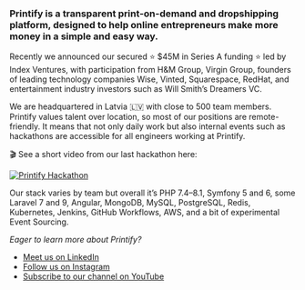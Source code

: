### Printify is a transparent print-on-demand and dropshipping platform, designed to help online entrepreneurs make more money in a simple and easy way. 

Recently we announced our secured ⭐ $45M in Series A funding ⭐ led by Index Ventures, with participation from H&M Group, Virgin Group, founders of leading technology companies Wise, Vinted, Squarespace, RedHat, and entertainment industry investors such as Will Smith’s Dreamers VC. 
 
We are headquartered in Latvia 🇱🇻 with close to 500 team members. Printify values talent over location, so most of our positions are remote-friendly. It means that not only daily work but also internal events such as hackathons are accessible for all engineers working at Printify. 

🎬 See a short video from our last hackathon here:

[![Printify Hackathon](https://img.youtube.com/vi/gwEorA-wOkU/0.jpg)](https://www.youtube.com/watch?v=gwEorA-wOkU)


Our stack varies by team but overall it’s PHP 7.4–8.1, Symfony 5 and 6, some Laravel 7 and 9, Angular, MongoDB, MySQL, PostgreSQL, Redis, Kubernetes, Jenkins, GitHub Workflows, AWS, and a bit of experimental Event Sourcing.


_Eager to learn more about Printify?_

* [Meet us on LinkedIn](https://www.linkedin.com/company/printify)
* [Follow us on Instagram](https://www.instagram.com/weareprintify/)
* [Subscribe to our channel on YouTube](https://www.youtube.com/channel/UCbME_s0PgUSYs-hzCqkbfDQ)
